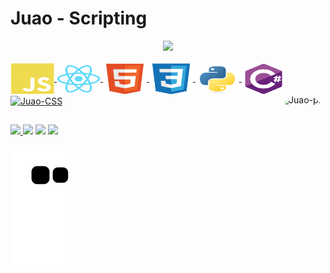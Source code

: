 # Juao - Scripting
<div align="center">
  <a href="https://github.com/juaoscr">
  <img height="300em" src="https://github-readme-stats.vercel.app/api?username=juaoscr&show_icons=true&theme=synthwave&include_all_commits=true&count_private=true"/>
</div>
<div style="display: inline_block"><br>
   <img align="center" alt="Juao-Js" height="50" width="70" src="https://raw.githubusercontent.com/devicons/devicon/master/icons/javascript/javascript-plain.svg">
   <img align="center" alt="Juao-React" height="50" width="70" src="https://raw.githubusercontent.com/devicons/devicon/master/icons/react/react-original.svg">
   <img align="center" alt="Juao-HTML" height="50" width="70" src="https://raw.githubusercontent.com/devicons/devicon/master/icons/html5/html5-original.svg">
   <img align="center" alt="Juao-CSS" height="50" width="70" src="https://raw.githubusercontent.com/devicons/devicon/master/icons/css3/css3-original.svg">
   <img align="center" alt="Juao-Python" height="50" width="70" src="https://raw.githubusercontent.com/devicons/devicon/master/icons/python/python-original.svg">
   <img align="center" alt="Juao-Csharp" height="50" width="70" src="https://raw.githubusercontent.com/devicons/devicon/master/icons/csharp/csharp-original.svg">
   <img align="center" alt="Juao-CSS" height="50" width="70" src="https://cdn.jsdelivr.net/gh/devicons/devicon/icons/lua/lua-original.svg" />
   <img align="right" alt="Juao-pic" height="150" style="border-radius:50px;" src="https://media.discordapp.net/attachments/855473940741488700/926185360021651477/a_0ddd7be87f7f671457b628332e3bd685.gif">
</div>
  
##
 
<div> 
   <a href="https://discord.gg/Jfzptw38Mv" target="_blank"><img src="https://img.shields.io/badge/YouTube-FF0000?style=for-the-badge&logo=youtube&logoColor=white" target="_blank"</a>
 	<a href="https://discord.gg/Jfzptw38Mv" target="_blank"><img src="https://img.shields.io/badge/Twitch-9146FF?style=for-the-badge&logo=twitch&logoColor=white" target="_blank"></a>
 <a href="https://discord.gg/Jfzptw38Mv" target="_blank"><img src="https://img.shields.io/badge/Discord-7289DA?style=for-the-badge&logo=discord&logoColor=white" target="_blank"></a> 
  <a href="https://instagram.com/juao017" target="_blank"><img src="https://img.shields.io/badge/-Instagram-%23E4405F?style=for-the-badge&logo=instagram&logoColor=white" target="_blank"></a>

 <div>

  ![Snake animation](https://github.com/rafaballerini/rafaballerini/blob/output/github-contribution-grid-snake.svg)
 
</div>
